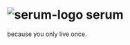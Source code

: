 # ![serum-logo](https://github.com/laxyapahuja/serum/blob/master/media/serum-logo.png) serum
because you only live once.
